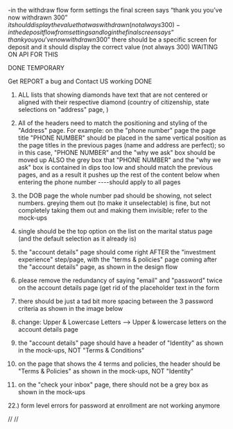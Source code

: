 
-in the withdraw flow form settings the final screen says “thank you you’ve now withdrawn 300$” it should display the value that was withdrawn (not always 300)
-in the deposit flow from settings and login the final screen says “thank you you’ve now withdrawn 300$” there should be a specific screen for deposit and it should display the correct value (not always 300)
WAITING ON API FOR THIS

DONE TEMPORARY


Get REPORT a bug and Contact US working
DONE


1) ALL lists that showing diamonds have text that are not centered or aligned with their respective diamond (country of citizenship, state selections on "address" page, )

2) All of the headers need to match the positioning and styling of the "Address" page. For example: on the "phone number" page the page title "PHONE NUMBER" should be placed in the same vertical position as the page titles in the previous pages (name and address are perfect); so in this case, "PHONE NUMBER" and the "why we ask" box should be moved up ALSO the grey box that "PHONE NUMBER" and the "why we ask" box is contained in dips too low and should match the previous pages, and as a result it pushes up the rest of the content below when entering the phone number ----should apply to all pages

6) the DOB page the whole number pad should be showing, not select numbers. greying them out (to make it unselectable) is fine, but not completely taking them out and making them invisible; refer to the mock-ups

9) single should be the top option on the list on the marital status page (and the default selection as it already is)

13) the "account details" page should come right AFTER the "investment experience" step/page, with the "terms & policies" page coming after the "account details" page, as shown in the design flow

14) please remove the redundancy of saying "email" and "password" twice on the account details page (get rid of the placeholder text in the form

15) there should be just a tad bit more spacing between the 3 password criteria as shown in the image below

16) change: Upper & Lowercase Letters --> Upper & lowercase letters on the account details page

18) the "account details" page should have a header of "Identity" as shown in the mock-ups, NOT "Terms & Conditions"

19) on the page that shows the 4 terms and policies, the header should be "Terms & Policies" as shown in the mock-ups, NOT "Identity"

21) on the "check your inbox" page, there should not be a grey box as shown in the mock-ups

22.) form level errors for password at enrollment are not working anymore






// <Text style={chart.momentumFPO}>
// </Text>
